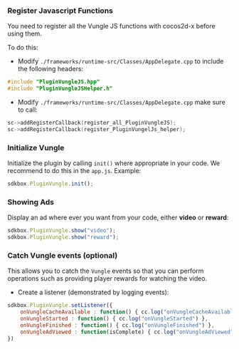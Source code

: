### Register Javascript Functions
You need to register all the Vungle JS functions with cocos2d-x before using them.

To do this:
* Modify `./frameworks/runtime-src/Classes/AppDelegate.cpp` to include the following headers:
```cpp
#include "PluginVungleJS.hpp"
#include "PluginVungleJSHelper.h"
```

* Modify `./frameworks/runtime-src/Classes/AppDelegate.cpp` make sure to call:
```cpp
sc->addRegisterCallback(register_all_PluginVungleJS);
sc->addRegisterCallback(register_PluginVungelJs_helper);
```

### Initialize Vungle
Initialize the plugin by calling `init()` where appropriate in your code. We
recommend to do this in the `app.js`. Example:
```javascript
sdkbox.PluginVungle.init();
```

### Showing Ads
Display an ad where ever you want from your code, either __video__ or __reward__:
```javascript
sdkbox.PluginVungle.show("video");
sdkbox.PluginVungle.show("reward");
```

### Catch Vungle events (optional)
This allows you to catch the `Vungle` events so that you can perform operations such as providing player rewards for watching the video.

* Create a listener (demonstrated by logging events):
```javascript
sdkbox.PluginVungle.setListener({
    onVungleCacheAvailable : function() { cc.log("onVungleCacheAvailable") },
    onVungleStarted : function() { cc.log("onVungleStarted") },
    onVungleFinished : function() { cc.log("onVungleFinished") },
    onVungleAdViewed : function(isComplete) { cc.log("onVungleAdViewed" + isComplete) }
})
```
